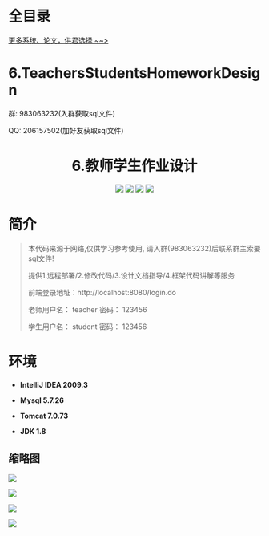 # 全目录

[更多系统、论文，供君选择 ~~>](https://www.bitwise.net.cn)

# 6.TeachersStudentsHomeworkDesign



<p>群: 983063232(入群获取sql文件)</p>
<p>QQ: 206157502(加好友获取sql文件)</p>

<p><h1 align="center">6.教师学生作业设计</h1></p>

<p align="center">
	<img src="https://img.shields.io/badge/jdk-1.8-orange.svg"/>
    <img src="https://img.shields.io/badge/servlte-1.8-lightgrey.svg"/>
    <img src="https://img.shields.io/badge/jdbc-3.x-blue.svg"/>
    <img src="https://img.shields.io/badge/jsp-MIT-brightgreen.svg"/>
</p>

# 简介

> 本代码来源于网络,仅供学习参考使用, 请入群(983063232)后联系群主索要sql文件!
>
> 提供1.远程部署/2.修改代码/3.设计文档指导/4.框架代码讲解等服务
>
> 前端登录地址：http://localhost:8080/login.do
>
> 老师用户名： teacher   密码： 123456
>
> 学生用户名： student   密码： 123456
>



# 环境

- <b>IntelliJ IDEA 2009.3</b>

- <b>Mysql 5.7.26</b>

- <b>Tomcat 7.0.73</b>

- <b>JDK 1.8</b>


## 缩略图

![](https://bitwise.oss-cn-heyuan.aliyuncs.com/2024/9/10/765e29ec-b31e-4345-8634-7a4880a13d84.png)

![](https://bitwise.oss-cn-heyuan.aliyuncs.com/2024/9/10/450e56ed-3f1d-4127-b079-14eb3c64fb12.png)

![](https://bitwise.oss-cn-heyuan.aliyuncs.com/2024/9/10/26306edc-a65f-43ce-9fa5-eefb94f68ad5.png)

![](https://bitwise.oss-cn-heyuan.aliyuncs.com/2024/9/10/4b128f11-be5c-4c71-a76d-ce0f7823c579.png)


